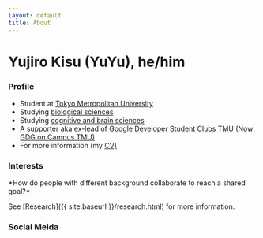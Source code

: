 ```yaml
---
layout: default
title: About
---
```

# Yujiro Kisu (YuYu), he/him
<h3>Profile</h3>
<ul>
  <li>Student at <a href="https://www.tmu.ac.jp/english/index.html" target="blank">Tokyo Metropolitan University</a></li>
  <li>Studying <a href="https://www.biol.se.tmu.ac.jp/en/" target="blank">biological sciences</a></li>
  <li>Studying <a href="https://www.mq.edu.au/about/about-the-university/our-faculties/medicine-and-health-sciences/departments-and-centres/department-of-cognitive-science" target="blank">cognitive and brain sciences</a></li>
  <li>A supporter aka ex-lead of <a href="https://gdg.community.dev/gdg-on-campus-tokyo-metropolitan-university-tokyo-japan/" target="blank">Google Developer Student Clubs TMU (Now: GDG on Campus TMU)</a></li>
  <li>For more information (my <a href="https://docs.google.com/document/d/1c84CdhLZBxSs0L72ABwg8EPhBfut_-VAu4f0xQ_jUy0/edit?usp=sharing" target="blank">CV)</a></li>
</ul> 

<h3>Interests</h3>
*How do people with different background collaborate to reach a shared goal?* <br>

See [Research]({{ site.baseurl }}/research.html) for more information.

<a href="" target="blank"></a>

<h3>Social Meida</h3>
<h3>
 <a href="https://twitter.com/yuyu_lab_tmu" target="blank" style="text-decoration: none;" alt="twitter">
<i class="fa-brands fa-twitter fa-2xl" style="color: #B197FC;"></i>
 </a>
 <a href="https://www.linkedin.com/in/yujiro-kisu-403778242/" target="blank" style="text-decoration: none;" alt="linkedin">
<i class="fa-brands fa-linkedin-in fa-2xl" style="color: #B197FC;"></i>
 </a>
 <a href="https://www.youtube.com/@yujirokisu2907" target="blank" style="text-decoration: none;" alt="youtube">
<i class="fa-brands fa-youtube fa-2xl" style="color: #B197FC;"></i>
 </a>
 <a href="https://www.facebook.com/yujiro.kisu" target="blank" style="text-decoration: none;" alt="facebook">
 <i class="fa-brands fa-facebook fa-2xl" style="color: #B197FC;"></i>
 </a>
 <a href="https://www.instagram.com/yujirokisu1/" target="blank" style="text-decoration: none;" alt="instagram">
<i class="fa-brands fa-instagram fa-2xl" style="color: #B197FC;"></i>
 </a>
<a href="https://github.com/yuyuslab" target="blank" style="text-decoration: none;" alt="github">
<i class="fa-brands fa-github fa-2xl" style="color: #B197FC;"></i>
 </a>
</h3>
